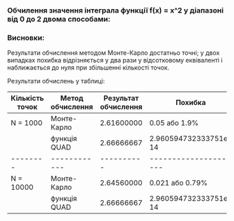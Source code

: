
### Обчилення значення інтеграла функції f(x) = x^2 у діапазоні від 0 до 2 двома способами:

### Висновки:
Результати обчислення методом Монте-Карло достатньо точні; у двох випадках похибка відрізняється у два рази у відсотковому еквіваленті і наближається до нуля при збільшенні кількості точок. 

Результати обчислень у таблиці:

| Кількість точок | Метод обчислення | Результат обчислення | Похибка |
| ---------------- | --------------- | -------------------- | ------- |
| N = 1000 | Монте-Карло | 2.61600000 | 0.05 або 1.9% |
|          | функція QUAD | 2.66666667 | 2.960594732333751e-14 |
| -------- | ------------ | ---------- | --------------------- |
| N = 10000 | Монте-Карло | 2.64560000 | 0.021 або 0.79% |
|           | функція QUAD | 2.66666667 | 2.960594732333751e-14 |
